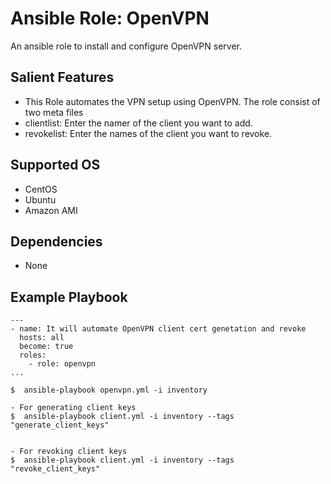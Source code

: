 Ansible Role: OpenVPN
=========
An ansible role to install and configure OpenVPN server.

Salient Features
----------------
- This Role automates the VPN setup using OpenVPN.
The role consist of two meta files
- clientlist: Enter the namer of the client you want to add.
- revokelist: Enter the names of the client you want to revoke.

Supported OS
------------
  * CentOS
  * Ubuntu
  * Amazon AMI

Dependencies
------------
* None

Example Playbook
----------------
```
---
- name: It will automate OpenVPN client cert genetation and revoke
  hosts: all
  become: true
  roles:
    - role: openvpn
...

$  ansible-playbook openvpn.yml -i inventory

```
```
- For generating client keys
$  ansible-playbook client.yml -i inventory --tags "generate_client_keys"


- For revoking client keys
$  ansible-playbook client.yml -i inventory --tags "revoke_client_keys"

```
